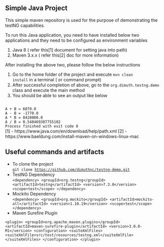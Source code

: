 ## Simple Java Project

This simple maven repository is used for the purpose of demonstrating the testNG capabilities. 

To run this Java application, you need to have installed below two applications and they need to be configured as environment variables

1. Java 8 ( refer this[1] document for setting java into path)
2. Maven 3.x.x ( refer this[2] doc for more information)

After installing the above two, please follow the below instructions

1. Go to the home folder of the project and execute <code>mvn clean install</code> in a terminal ( or command prompt)
2. After successful completion of above, go to the <code>org.dimuth.testng.demo</code> class and execute the main method
3. You should be able to see an output like below

<code>
A + B = 6070.0
A - B = -1770.0
A * B = 8428000.0
A / B = 0.548469387755102
Process finished with exit code 0
</code>
[1] - https://www.java.com/en/download/help/path.xml
[2] - https://www.baeldung.com/install-maven-on-windows-linux-mac

## Useful commands and artifacts

* To clone the project <br>
<code>git clone https://github.com/dimuthnc/testng-demo.git</code>
* TestNG Dependency <br>
`<dependency>
    <groupId>org.testng</groupId>
    <artifactId>testng</artifactId>
    <version>7.3.0</version>
    <scope>test</scope>
</dependency>`
* Mockito Dependency <br>
`<dependency>
     <groupId>org.mockito</groupId>
     <artifactId>mockito-all</artifactId>
     <version>1.10.19</version>
     <scope>test</scope>
 </dependency>`
* Maven Surefire Plugin </br>

`<plugin>
  <groupId>org.apache.maven.plugins</groupId>
  <artifactId>maven-surefire-plugin</artifactId>
  <version>3.0.0-M1</version>
  <configuration>
  <suiteXmlFiles>
      <suiteXmlFile>src/test/resources/testng.xml</suiteXmlFile>
  </suiteXmlFiles>
  </configuration>
</plugin>
`



